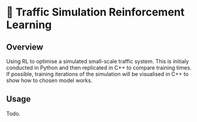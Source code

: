 # 🚦 Traffic Simulation Reinforcement Learning

## Overview

Using RL to optimise a simulated small-scale traffic system. This is initialy conducted in Python and then replicated in C++ to compare training times. If possible, training iterations of the simulation will be visualised in C++ to show how to chosen model works.

## Usage

Todo.
